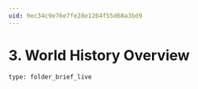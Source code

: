 ```yaml
---
uid: 9ec34c9e76e7fe28e1264f55d68a3bd9
---
```


# 3. World History Overview
 
```ccard
type: folder_brief_live
```
 
